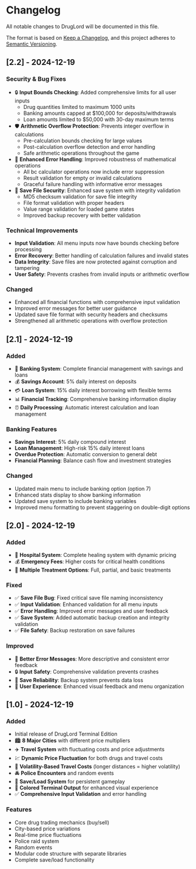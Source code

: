 # Changelog

All notable changes to DrugLord will be documented in this file.

The format is based on [Keep a Changelog](https://keepachangelog.com/en/1.0.0/),
and this project adheres to [Semantic Versioning](https://semver.org/spec/v2.0.0.html).

## [2.2] - 2024-12-19

### Security & Bug Fixes
- 🔒 **Input Bounds Checking**: Added comprehensive limits for all user inputs
  - Drug quantities limited to maximum 1000 units
  - Banking amounts capped at $100,000 for deposits/withdrawals
  - Loan amounts limited to $50,000 with 30-day maximum terms
- 🛡️ **Arithmetic Overflow Protection**: Prevents integer overflow in calculations
  - Pre-calculation bounds checking for large values
  - Post-calculation overflow detection and error handling
  - Safe arithmetic operations throughout the game
- 🔧 **Enhanced Error Handling**: Improved robustness of mathematical operations
  - All bc calculator operations now include error suppression
  - Result validation for empty or invalid calculations
  - Graceful failure handling with informative error messages
- 💾 **Save File Security**: Enhanced save system with integrity validation
  - MD5 checksum validation for save file integrity
  - File format validation with proper headers
  - Value range validation for loaded game states
  - Improved backup recovery with better validation

### Technical Improvements
- **Input Validation**: All menu inputs now have bounds checking before processing
- **Error Recovery**: Better handling of calculation failures and invalid states
- **Data Integrity**: Save files are now protected against corruption and tampering
- **User Safety**: Prevents crashes from invalid inputs or arithmetic overflow

### Changed
- Enhanced all financial functions with comprehensive input validation
- Improved error messages for better user guidance
- Updated save file format with security headers and checksums
- Strengthened all arithmetic operations with overflow protection

## [2.1] - 2024-12-19

### Added
- 🏦 **Banking System**: Complete financial management with savings and loans
- 💰 **Savings Account**: 5% daily interest on deposits
- 💳 **Loan System**: 15% daily interest borrowing with flexible terms
- 📊 **Financial Tracking**: Comprehensive banking information display
- ⏰ **Daily Processing**: Automatic interest calculation and loan management

### Banking Features
- **Savings Interest**: 5% daily compound interest
- **Loan Management**: High-risk 15% daily interest loans
- **Overdue Protection**: Automatic conversion to general debt
- **Financial Planning**: Balance cash flow and investment strategies

### Changed
- Updated main menu to include banking option (option 7)
- Enhanced stats display to show banking information
- Updated save system to include banking variables
- Improved menu formatting to prevent staggering on double-digit options

## [2.0] - 2024-12-19

### Added
- 🏥 **Hospital System**: Complete healing system with dynamic pricing
- 💰 **Emergency Fees**: Higher costs for critical health conditions
- 🔄 **Multiple Treatment Options**: Full, partial, and basic treatments

### Fixed
- ✅ **Save File Bug**: Fixed critical save file naming inconsistency
- ✅ **Input Validation**: Enhanced validation for all menu inputs
- ✅ **Error Handling**: Improved error messages and user feedback
- ✅ **Save System**: Added automatic backup creation and integrity validation
- ✅ **File Safety**: Backup restoration on save failures

### Improved
- 🎯 **Better Error Messages**: More descriptive and consistent error feedback
- 🔒 **Input Safety**: Comprehensive validation prevents crashes
- 💾 **Save Reliability**: Backup system prevents data loss
- 🎨 **User Experience**: Enhanced visual feedback and menu organization

## [1.0] - 2024-12-19

### Added
- Initial release of DrugLord Terminal Edition
- 🏙️ **8 Major Cities** with different price multipliers
- ✈️ **Travel System** with fluctuating costs and price adjustments
- 💹 **Dynamic Price Fluctuation** for both drugs and travel costs
- 🎯 **Volatility-Based Travel Costs** (longer distances = higher volatility)
- 🚔 **Police Encounters** and random events
- 💾 **Save/Load System** for persistent gameplay
- 🎨 **Colored Terminal Output** for enhanced visual experience
- ✅ **Comprehensive Input Validation** and error handling

### Features
- Core drug trading mechanics (buy/sell)
- City-based price variations
- Real-time price fluctuations
- Police raid system
- Random events
- Modular code structure with separate libraries
- Complete save/load functionality